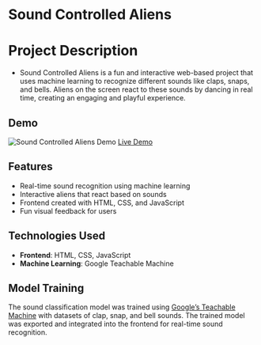 # Sound Controlled Aliens

# Project Description
- Sound Controlled Aliens is a fun and interactive web-based project that uses machine learning to recognize different sounds like claps, snaps, and bells. Aliens on the screen react to these sounds by dancing in real time, creating an engaging and playful experience.

## Demo

![Sound Controlled Aliens Demo](./path-to-image.png)
[Live Demo](https://your-demo-link.com)

## Features
- Real-time sound recognition using machine learning
- Interactive aliens that react based on sounds
- Frontend created with HTML, CSS, and JavaScript
- Fun visual feedback for users

## Technologies Used
- **Frontend**: HTML, CSS, JavaScript
- **Machine Learning**: Google Teachable Machine

## Model Training

The sound classification model was trained using [Google’s Teachable Machine](https://teachablemachine.withgoogle.com/) with datasets of clap, snap, and bell sounds. The trained model was exported and integrated into the frontend for real-time sound recognition.
